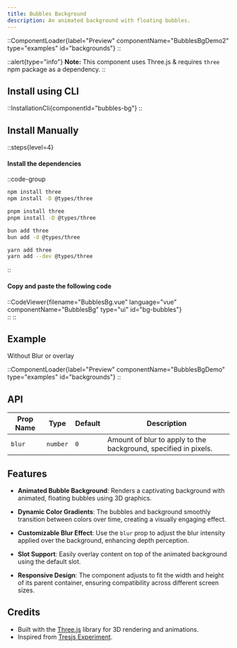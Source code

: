 ```yaml
---
title: Bubbles Background
description: An animated background with floating bubbles.
---
```


::ComponentLoader{label="Preview" componentName="BubblesBgDemo2" type="examples" id="backgrounds"}
::

::alert{type="info"}
**Note:** This component uses Three.js & requires `three` npm package as a dependency.
::

## Install using CLI

::InstallationCli{componentId="bubbles-bg"}
::

## Install Manually

::steps{level=4}

#### Install the dependencies

::code-group

```bash [npm]
npm install three
npm install -D @types/three
```

```bash [pnpm]
pnpm install three
pnpm install -D @types/three
```

```bash [bun]
bun add three
bun add -d @types/three
```

```bash [yarn]
yarn add three
yarn add --dev @types/three
```

::

#### Copy and paste the following code

::CodeViewer{filename="BubblesBg.vue" language="vue" componentName="BubblesBg" type="ui" id="bg-bubbles"}  
::
::

## Example

Without Blur or overlay

::ComponentLoader{label="Preview" componentName="BubblesBgDemo" type="examples" id="backgrounds"}
::

## API

| Prop Name | Type     | Default | Description                                                     |
| --------- | -------- | ------- | --------------------------------------------------------------- |
| `blur`    | `number` | `0`     | Amount of blur to apply to the background, specified in pixels. |

## Features

- **Animated Bubble Background**: Renders a captivating background with animated, floating bubbles using 3D graphics.

- **Dynamic Color Gradients**: The bubbles and background smoothly transition between colors over time, creating a visually engaging effect.

- **Customizable Blur Effect**: Use the `blur` prop to adjust the blur intensity applied over the background, enhancing depth perception.

- **Slot Support**: Easily overlay content on top of the animated background using the default slot.

- **Responsive Design**: The component adjusts to fit the width and height of its parent container, ensuring compatibility across different screen sizes.

## Credits

- Built with the [Three.js](https://threejs.org/) library for 3D rendering and animations.
- Inspired from [Tresjs Experiment](https://lab.tresjs.org/experiments/overlay).
